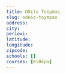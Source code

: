 ```yaml
---
title: Ωδείο Τούμπας
slug: odeio-toympas
address: 
city: 
perioxi: 
latitude: 
longitude: 
zipcode: 
schools: []
courses: [Κιθάρα]
---
```




